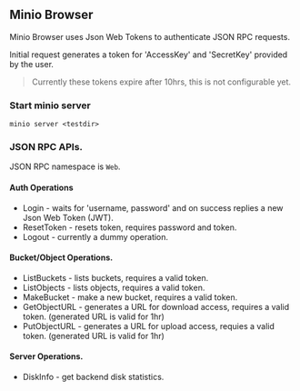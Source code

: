 ## Minio Browser

Minio Browser uses Json Web Tokens to authenticate JSON RPC requests.

Initial request generates a token for 'AccessKey' and 'SecretKey'
provided by the user.

<blockquote>
Currently these tokens expire after 10hrs, this is not configurable yet.
</blockquote>

### Start minio server

```
minio server <testdir>
```

### JSON RPC APIs.

JSON RPC namespace is `Web`.

#### Auth Operations

* Login - waits for 'username, password' and on success replies a new Json Web Token (JWT).
* ResetToken - resets token, requires password and token.
* Logout - currently a dummy operation.

#### Bucket/Object Operations.

* ListBuckets - lists buckets, requires a valid token.
* ListObjects - lists objects, requires a valid token.
* MakeBucket - make a new bucket, requires a valid token.
* GetObjectURL - generates a URL for download access, requires a valid token.
  (generated URL is valid for 1hr)
* PutObjectURL - generates a URL for upload access, requies a valid token.
  (generated URL is valid for 1hr)

#### Server Operations. 
* DiskInfo - get backend disk statistics.
